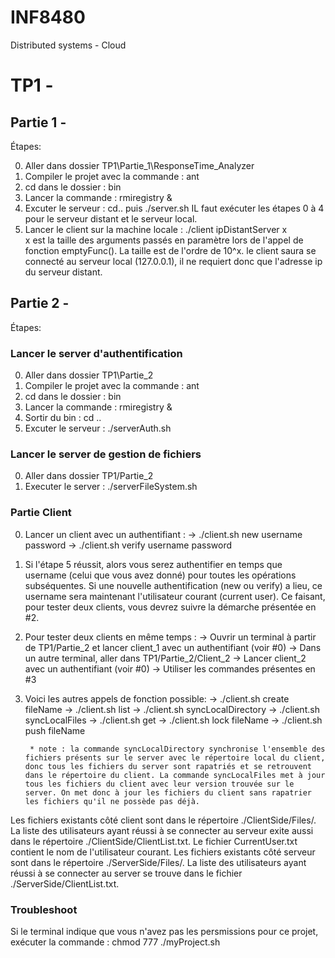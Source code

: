 # INF8480
Distributed systems - Cloud

# TP1 -
## Partie 1 -

Étapes:

0. Aller dans dossier TP1\Partie_1\ResponseTime_Analyzer
1. Compiler le projet avec la commande : ant
2. cd dans le dossier : bin
3. Lancer la commande : rmiregistry &
4. Excuter le serveur : cd.. puis ./server.sh
	IL faut exécuter les étapes 0 à 4 pour le serveur distant et le serveur local.
5. Lancer le client sur la machine locale : ./client ipDistantServer x	
	x est la taille des arguments passés en paramètre lors de l'appel de fonction emptyFunc(). La taille est de l'ordre de 10^x.
    le client saura se connecté au serveur local (127.0.0.1), il ne requiert donc que l'adresse ip du serveur distant.
	

## Partie 2 - 

Étapes:

### Lancer le server d'authentification
0. Aller dans dossier TP1\Partie_2
1. Compiler le projet avec la commande : ant
2. cd dans le dossier : bin
3. Lancer la commande : rmiregistry &
4. Sortir du bin : cd ..
5. Excuter le serveur : ./serverAuth.sh 

### Lancer le server de gestion de fichiers
0. Aller dans dossier TP1/Partie_2
1. Executer le server : ./serverFileSystem.sh

### Partie Client
0. Lancer un client avec un authentifiant :
	-> ./client.sh new username password
	-> ./client.sh verify username password
1. Si l'étape 5 réussit, alors vous serez authentifier en temps que username (celui que vous avez donné) pour toutes les opérations subséquentes. Si une nouvelle authentification (new ou verify) a lieu, ce username sera maintenant l'utilisateur courant (current user). Ce faisant, pour tester deux clients, vous devrez suivre la démarche présentée en #2. 
2. Pour tester deux clients en même temps :
        -> Ouvrir un terminal à partir de TP1/Partie_2 et lancer client_1 avec un authentifiant (voir #0)
        -> Dans un autre terminal, aller dans TP1/Partie_2/Client_2
        -> Lancer client_2 avec un authentifiant (voir #0)
        -> Utiliser les commandes présentes en #3

3. Voici les autres appels de fonction possible:
	-> ./client.sh create fileName
	-> ./client.sh list
	-> ./client.sh syncLocalDirectory
       -> ./client.sh syncLocalFiles
	-> ./client.sh get
	-> ./client.sh lock fileName
	-> ./client.sh push fileName
        
        * note : la commande syncLocalDirectory synchronise l'ensemble des fichiers présents sur le server avec le répertoire local du client, donc tous les fichiers du server sont rapatriés et se retrouvent dans le répertoire du client. La commande syncLocalFiles met à jour tous les fichiers du client avec leur version trouvée sur le server. On met donc à jour les fichiers du client sans rapatrier les fichiers qu'il ne possède pas déjà.


Les fichiers existants côté client sont dans le répertoire ./ClientSide/Files/. La liste des utilisateurs ayant réussi à se connecter au serveur exite aussi dans le répertoire ./ClientSide/ClientList.txt. Le fichier CurrentUser.txt contient le nom de l'utilisateur courant.
Les fichiers existants côté serveur sont dans le répertoire ./ServerSide/Files/. La liste des utilisateurs ayant réussi à se connecter au server se trouve dans le fichier ./ServerSide/ClientList.txt.  

### Troubleshoot
Si le terminal indique que vous n'avez pas les persmissions pour ce projet, exécuter la commande : chmod 777 ./myProject.sh

